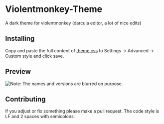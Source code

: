 # Violentmonkey-Theme
A dark theme for violentmonkey (darcula editor, a lot of nice edits)

## Installing
Copy and paste the full content of [theme.css](https://raw.githubusercontent.com/SuperOP535/Violentmonkey-Theme/master/theme.css) to Settings -> Advanced -> Custom style and click save.

## Preview
![Note: The names and versions are blurred on purpose.](https://github.com/SuperOP535/Violentmonkey-Theme/raw/master/preview.png)

## Contributing
If you adjust or fix something please make a pull request.
The code style is LF and 2 spaces with semicolons.
